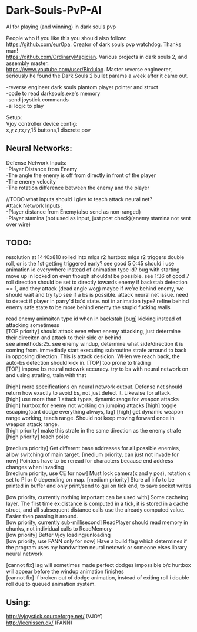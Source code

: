 # Dark-Souls-PvP-AI
AI for playing (and winning) in dark souls pvp  
  
People who if you like this you should also follow:  
https://github.com/eur0pa. Creator of dark souls pvp watchdog. Thanks man!  
https://github.com/OrdinaryMagician. Various projects in dark souls 2, and assembly master.   
https://www.youtube.com/user/Birdulon. Master reverse engineerer, seriously he found the Dark Souls 2 bullet params a week after it came out.  
  
-reverse engineer dark souls plantom player pointer and struct  
-code to read darksouls.exe's memory   
-send joystick commands  
-ai logic to play  
  
Setup:  
Vjoy controller device config:  
	x,y,z,rx,ry,15 buttons,1 discrete pov  

## Neural Networks:  
Defense Network Inputs:  
  -Player Distance from Enemy  
  -The angle the enemy is off from directly in front of the player  
  -The enemy velocity  
  -The rotation difference between the enemy and the player  

//TODO what inputs should i give to teach attack neural net?  
Attack Network Inputs:  
  -Player distance from Enemy(also send as non-ranged)  
  -Player stamina (not used as input, just post check)(enemy stamina not sent over wire)  


## TODO: 
resolution at 1440x810
rolled into mlgs r2 hurtbox
mlgs r2 triggers double roll, or is the 1st getting triggered early? see good 5 0:45
should i use animation id everywhere instead of animation type id?
bug with starting move up in locked on even though shouldnt be possible. see 1:36 of good 7
roll direction should be set to directly towards enemy if backstab detection == 1, and they attack (dead angle wog)
maybe if we're behind enemy, we should wait and try tyo see if a bs is possible. attack neural net issue.
need to detect if player in parry'd bs'd state. not in animation type? 
refine behind enemy safe state to be more behind enemy
the stupid fucking walls

  read enemy animaiton type id when in backstab
  [bug] kicking instead of attacking sometimess  
  [TOP priority] should attack even when enemy attacking, just determine their direciton and attack to their side or behind.  
  see aimethods:25. see enemy windup, determine what side/direction it is coming from. immediatly start executing subroutine strafe arround to back in opposing direction. 
  This is attack desicion. WHen we reach back, the auto-bs detection should kick in.
  [TOP] too prone to trading  
  [TOP] impove bs neural netowrk accuracy. try to bs with neural network on and using strafing, train with that   

  [high] more specifications on neural network output. Defense net should return how exactly to avoid bs, not just detect it. Likewise for attack.  
  [high] use more than 1 attack types, dynamic range for weapon attacks  
  [high] hurtbox for enemy not working on jumping attacks
  [high] toggle escaping(cant dodge everything always, lag)
  [high] get dynamic weapon range working, teach range. Should not keep moving forward once in weapon attack range.  
  [high priority] make this strafe in the same direction as the enemy strafe  
  [high priority] teach poise  

  [medium priority] Get different base addresses for all possible enemies, allow switching of main target.
  [medium priority, can just not invade for now]	Pointers have to be reread for characters because end address changes when invading  
  [medium priority, use CE for now]	Must lock camera(x and y pos), rotation x set to PI or 0 depending on map.
  [medium priority] Store all info to be printed in buffer and only print/send to gui on tick end, to save socket writes

  [low priority, currently nothing important can be used with]	Some cacheing layer. The first time ex:distance is computed in a tick, it is stored in a cache struct, and all subsequent distance calls use the already computed value. Easier then passing it around.  
  [low priority, currently sub-millisecond]	ReadPlayer should read memory in chunks, not individual calls to ReadMemory  
  [low priority]	Better Vjoy loading/unloading    
  [low priority, use FANN only for now]		Have a build flag which determines if the program uses my handwritten neural netowrk or someone elses library neural network  

  [cannot fix] lag will sometimes made perfect dodges impossible b/c hurtbox will appear before the windup animation finishes  
  [cannot fix] If broken out of dodge animation, instead of exiting roll i double roll due to queued animation system.   
  
## Using:   
http://vjoystick.sourceforge.net/ (VJOY)  
http://leenissen.dk/ (FANN)  
